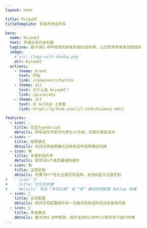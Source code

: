 ```yaml
---
layout: home

title: KviewUI
titleTemplate: 多端开发组件库

hero:
  name: KviewUI
  text: 多端业务开发利器
  tagline: 基于UNI-APP框架的多端开发UI组件库，让您的开发效率加倍提升
  image:
    # src: /logo-with-shadow.png
    alt: KviewUI
  actions:
    - theme: brand
      text: 开始
      link: /components/button
    - theme: alt
      text: 为什么选 KviewUI？
      link: /guide/why
    - theme: alt
      text: 在 GitHub 上查看
      link: https://github.com/lyl-code/kviewui-docs

features:
  - icon: 💡
    title: 完全TypeScript
    details: 所有组件开发均为原生ts开发，完善的类型支持
  - icon: ⚡️
    title: 暗黑模式
    details: 支持应用暗黑模式切换和组件暗黑模式切换
  - icon: 🛠️
    title: 丰富的组件库
    details: 提供50+个高质量通用组件
  - icon: 🛠️
    title: 主题定制
    details: 内置70+个性化主题可供选择，支持自定义主题定制
#   - icon: 📦
#     title: 优化的构建
#     details: 可选 “多页应用” 或 “库” 模式的预配置 Rollup 构建
  - icon: 🔩
    title: 全局配置
    details: 提供全局配置组件统一页面内所有组件的共有属性内容
  - icon: 🔑
    title: 多端兼容
    details: 基于UNI-APP框架，组件支持H5/APP/小程序多个运行环境
---
```


<script setup>
import { onMounted } from 'vue'
// import { fetchReleaseTag } from './.vitepress/utils/fetchReleaseTag.js'

onMounted(() => {
//   fetchReleaseTag()
})
</script>